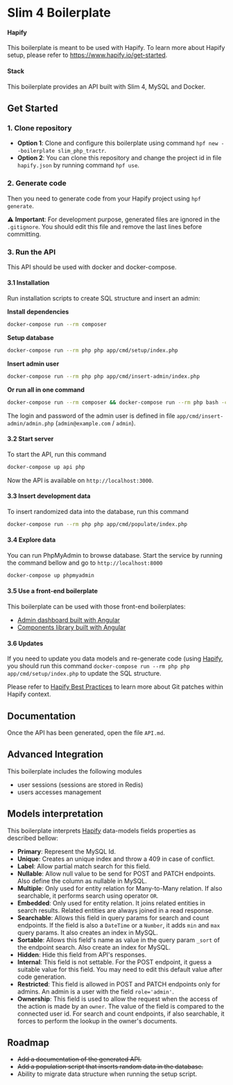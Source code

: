 # Slim 4 Boilerplate

#### Hapify

This boilerplate is meant to be used with Hapify. To learn more about Hapify setup, please refer to https://www.hapify.io/get-started.

#### Stack

This boilerplate provides an API built with Slim 4, MySQL and Docker.

## Get Started

### 1. Clone repository

- **Option 1**: Clone and configure this boilerplate using command `hpf new --boilerplate slim_php_tractr`.
- **Option 2**: You can clone this repository and change the project id in file `hapify.json` by running command `hpf use`.

### 2. Generate code

Then you need to generate code from your Hapify project using `hpf generate`.

⚠️ **Important**: For development purpose, generated files are ignored in the `.gitignore`. You should edit this file and remove the last lines before committing.

### 3. Run the API

This API should be used with docker and docker-compose.

#### 3.1 Installation

Run installation scripts to create SQL structure and insert an admin:

**Install dependencies**
```bash
docker-compose run --rm composer
```

**Setup database**
```bash
docker-compose run --rm php php app/cmd/setup/index.php
```

**Insert admin user**
```bash
docker-compose run --rm php php app/cmd/insert-admin/index.php
```

**Or run all in one command**
```bash
docker-compose run --rm composer && docker-compose run --rm php bash -c "php app/cmd/setup/index.php && php app/cmd/insert-admin/index.php"
```

The login and password of the admin user is defined in file `app/cmd/insert-admin/admin.php` (`admin@example.com` / `admin`).

#### 3.2 Start server

To start the API, run this command

```bash
docker-compose up api php
```

Now the API is available on `http://localhost:3000`.

#### 3.3 Insert development data

To insert randomized data into the database, run this command

```bash
docker-compose run --rm php php app/cmd/populate/index.php
```

#### 3.4 Explore data

You can run PhpMyAdmin to browse database. Start the service by running the command bellow and go to `http://localhost:8000`

```bash
docker-compose up phpmyadmin
```

#### 3.5 Use a front-end boilerplate

This boilerplate can be used with those front-end boilerplates:

- [Admin dashboard built with Angular](https://github.com/Tractr/boilerplate-ngx-dashboard)
- [Components library built with Angular](https://github.com/Tractr/boilerplate-ngx-components)

#### 3.6 Updates

If you need to update you data models and re-generate code (using [Hapify](https://www.hapify.io/),
you should run this command `docker-compose run --rm php php app/cmd/setup/index.php` to update the SQL structure.

Please refer to [Hapify Best Practices](https://www.hapify.io/documentation/best-practices) to learn more about Git patches within Hapify context.

## Documentation

Once the API has been generated, open the file `API.md`.

## Advanced Integration

This boilerplate includes the following modules

- user sessions (sessions are stored in Redis)
- users accesses management

## Models interpretation

This boilerplate interprets [Hapify](https://www.hapify.io/) data-models fields properties as described bellow:

- **Primary**: Represent the MySQL Id.
- **Unique**: Creates an unique index and throw a 409 in case of conflict.
- **Label**: Allow partial match search for this field.
- **Nullable**: Allow null value to be send for POST and PATCH endpoints. Also define the column as nullable in MySQL.
- **Multiple**: Only used for entity relation for Many-to-Many relation. If also searchable, it performs search using operator `OR`.
- **Embedded**: Only used for entity relation. It joins related entities in search results. Related entities are always joined in a read response.
- **Searchable**: Allows this field in query params for search and count endpoints. If the field is also a `DateTime` or a `Number`, it adds `min` and `max` query params. It also creates an index in MySQL.
- **Sortable**: Allows this field's name as value in the query param `_sort` of the endpoint search. Also create an index for MySQL.
- **Hidden**: Hide this field from API's responses.
- **Internal**: This field is not settable. For the POST endpoint, it guess a suitable value for this field. You may need to edit this default value after code generation.
- **Restricted**: This field is allowed in POST and PATCH endpoints only for admins. An admin is a user with the field `role='admin'`.
- **Ownership**: This field is used to allow the request when the access of the action is made by an `owner`. The value of the field is compared to the connected user id. For search and count endpoints, if also searchable, it forces to perform the lookup in the owner's documents.

## Roadmap

- ~~Add a documentation of the generated API.~~
- ~~Add a population script that inserts random data in the database.~~
- Ability to migrate data structure when running the setup script.